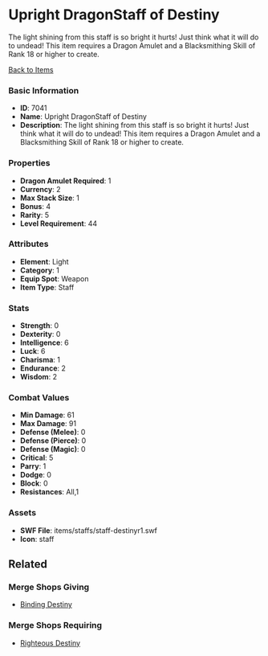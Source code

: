 # Upright DragonStaff of Destiny

The light shining from this staff is so bright it hurts! Just think what it will do to undead!
This item requires a Dragon Amulet and a Blacksmithing Skill of Rank 18 or higher to create.

[Back to Items](../items.md)

### Basic Information

- **ID**: 7041
- **Name**: Upright DragonStaff of Destiny
- **Description**: The light shining from this staff is so bright it hurts! Just think what it will do to undead!
This item requires a Dragon Amulet and a Blacksmithing Skill of Rank 18 or higher to create.

### Properties

- **Dragon Amulet Required**: 1
- **Currency**: 2
- **Max Stack Size**: 1
- **Bonus**: 4
- **Rarity**: 5
- **Level Requirement**: 44

### Attributes

- **Element**: Light
- **Category**: 1
- **Equip Spot**: Weapon
- **Item Type**: Staff

### Stats

- **Strength**: 0
- **Dexterity**: 0
- **Intelligence**: 6
- **Luck**: 6
- **Charisma**: 1
- **Endurance**: 2
- **Wisdom**: 2

### Combat Values

- **Min Damage**: 61
- **Max Damage**: 91
- **Defense (Melee)**: 0
- **Defense (Pierce)**: 0
- **Defense (Magic)**: 0
- **Critical**: 5
- **Parry**: 1
- **Dodge**: 0
- **Block**: 0
- **Resistances**: All,1

### Assets

- **SWF File**: items/staffs/staff-destinyr1.swf
- **Icon**: staff

## Related

### Merge Shops Giving

- [Binding Destiny](../merge-shops/113-binding-destiny.md)

### Merge Shops Requiring

- [Righteous Destiny](../merge-shops/237-righteous-destiny.md)


